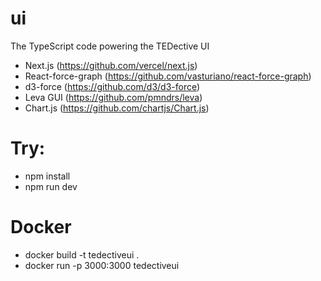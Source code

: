 # ui
The TypeScript code powering the TEDective UI

- Next.js (https://github.com/vercel/next.js)
- React-force-graph (https://github.com/vasturiano/react-force-graph)
- d3-force (https://github.com/d3/d3-force)
- Leva GUI (https://github.com/pmndrs/leva)
- Chart.js (https://github.com/chartjs/Chart.js)

# Try:
- npm install
- npm run dev

# Docker
- docker build -t tedectiveui .
- docker run -p 3000:3000 tedectiveui



